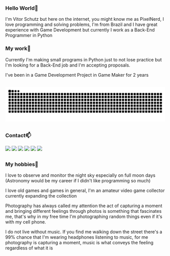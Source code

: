 
### Hello World👋

I'm Vitor Schutz but here on the internet, you might know me as PixelNerd, I love programming and solving problems, I'm from Brazil and I have great experience with Game Development but currently I work as a Back-End Programmer in Python

### My work🔧

Currently I'm making small programs in Python just to not lose practice but I'm looking for a Back-End job and I'm accepting proposals.

I've been in a Game Development Project in Game Maker for 2 years

  ##
  ![Snake animation](https://github.com/VitorSchutz/VitorSchutz/blob/output/github-contribution-grid-snake.svg)
  ##



### Contact📫
<div> 
  <a href="https://www.youtube.com/channel/UCp1yOVFd0j7h-LT3VzIS75Q" target="_blank"><img src="https://img.shields.io/badge/YouTube-FF0000?style=for-the-badge&logo=youtube&logoColor=white" target="_blank"></a>
  <a href="https://www.instagram.com/vitorschutz/?hl=pt-br" target="_blank"><img src="https://img.shields.io/badge/-Instagram-%23E4405F?style=for-the-badge&logo=instagram&logoColor=white" target="_blank"></a>
 	<a href="https://www.twitch.tv/pixelnerdguild" target="_blank"><img src="https://img.shields.io/badge/Twitch-9146FF?style=for-the-badge&logo=twitch&logoColor=white" target="_blank"></a>
 <a href="https://discord.gg/nDrrXwc5QY" target="_blank"><img src="https://img.shields.io/badge/Discord-7289DA?style=for-the-badge&logo=discord&logoColor=white" target="_blank"></a> 
  <a href = "mailto:PixelNerdNetwork@gmail.com"><img src="https://img.shields.io/badge/-Gmail-%23333?style=for-the-badge&logo=gmail&logoColor=white" target="_blank"></a>
 <a href="https://twitter.com/VitorSchutz1" target="_blank"><img src="https://img.shields.io/badge/Twitter-1DA1F2?style=for-the-badge&logo=twitter&logoColor=white" target="_blank"></a>

  ##


### My hobbies🔭

I love to observe and monitor the night sky especially on full moon days (Astronomy would be my career if I didn't like programming so much)

I love old games and games in general, I'm an amateur video game collector currently expanding the collection

Photography has always called my attention the act of capturing a moment and bringing different feelings through photos is something that fascinates me, that's why in my free time I'm photographing random things even if it's with my cell phone.

I do not live without music.
If you find me walking down the street there's a 99% chance that I'm wearing headphones listening to music, for me photography is capturing a moment, music is what conveys the feeling regardless of what it is





